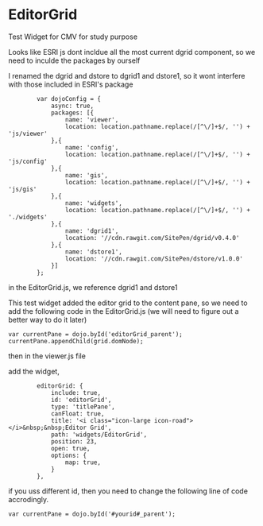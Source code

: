 # EditorGrid
Test Widget for CMV for study purpose

Looks like ESRI js dont incldue all the most current dgrid component, so we need to inculde the packages by ourself

I renamed the dgrid and dstore to dgrid1 and dstore1, so it wont interfere with those included in ESRI's package

            var dojoConfig = {
                async: true,
                packages: [{
                    name: 'viewer',
                    location: location.pathname.replace(/[^\/]+$/, '') + 'js/viewer'
                },{
                    name: 'config',
                    location: location.pathname.replace(/[^\/]+$/, '') + 'js/config'
                },{
                    name: 'gis',
                    location: location.pathname.replace(/[^\/]+$/, '') + 'js/gis'
                },{
                    name: 'widgets',
                    location: location.pathname.replace(/[^\/]+$/, '') + './widgets'
                },{
                    name: 'dgrid1',
                    location: '//cdn.rawgit.com/SitePen/dgrid/v0.4.0'
                },{
                    name: 'dstore1',
                    location: '//cdn.rawgit.com/SitePen/dstore/v1.0.0'
                }]
            };


in the EditorGrid.js, we reference dgrid1 and dstore1

This test widget added the editor grid to the content pane, so we need to add the following code in the EditorGrid.js
(we will need to figure out a better way to do it later)

	var currentPane = dojo.byId('editorGrid_parent');
	currentPane.appendChild(grid.domNode);


then in the viewer.js file

add the widget, 

            editorGrid: {
                include: true,  
                id: 'editorGrid',
                type: 'titlePane',
                canFloat: true,
                title: '<i class="icon-large icon-road"></i>&nbsp;&nbsp;Editor Grid',
                path: 'widgets/EditorGrid',
                position: 23,
                open: true,
                options: {
                    map: true,
                }
            },   
            
if you uss different id, then you need to change the following line of code accrodingly.

	var currentPane = dojo.byId('#yourid#_parent');
